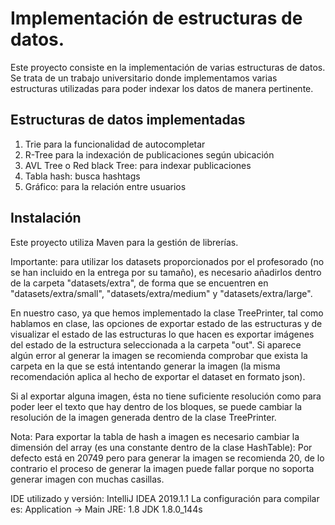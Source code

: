 # Implementación de estructuras de datos.
Este proyecto consiste en la implementación de varias estructuras de datos.
Se trata de un trabajo universitario donde implementamos varias estructuras utilizadas para poder indexar los datos de manera pertinente.

## Estructuras de datos implementadas
1. Trie para la funcionalidad de autocompletar
2. R-Tree para la indexación de publicaciones según ubicación
3. AVL Tree o Red black Tree: para indexar publicaciones
4. Tabla hash: busca hashtags
5. Gráfico: para la relación entre usuarios

## Instalación
Este proyecto utiliza Maven para la gestión de librerías.

Importante: para utilizar los datasets proporcionados por el profesorado (no se han incluido en la entrega por su tamaño), es necesario añadirlos dentro de la carpeta "datasets/extra", de forma que se encuentren en "datasets/extra/small", "datasets/extra/medium" y "datasets/extra/large".

En nuestro caso, ya que hemos implementado la clase TreePrinter, tal como hablamos en clase, las opciones de exportar estado de las estructuras y de visualizar el estado de las estructuras lo que hacen es exportar imágenes del estado de la estructura seleccionada a la carpeta "out". Si aparece algún error al generar la imagen se recomienda comprobar que exista la carpeta en la que se está intentando generar la imagen (la misma recomendación aplica al hecho de exportar el dataset en formato json).

Si al exportar alguna imagen, ésta no tiene suficiente resolución como para poder leer el texto que hay dentro de los bloques, se puede cambiar la resolución de la imagen generada dentro de la clase TreePrinter.

Nota:
Para exportar la tabla de hash a imagen es necesario cambiar la dimensión del array (es una constante dentro de la clase HashTable):
Por defecto está en 20749 pero para generar la imagen se recomienda 20, de lo contrario el proceso de generar la imagen puede fallar porque no soporta generar imagen con muchas casillas.

IDE utilizado y versión: IntelliJ IDEA 2019.1.1
La configuración para compilar es: Application -> Main
JRE: 1.8
JDK 1.8.0_144s
